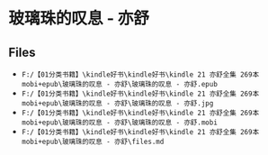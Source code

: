 # 玻璃珠的叹息 - 亦舒

## Files

- `F:/【01分类书籍】\kindle好书\kindle好书\kindle 21 亦舒全集 269本 mobi+epub\玻璃珠的叹息 - 亦舒\玻璃珠的叹息 - 亦舒.epub`
- `F:/【01分类书籍】\kindle好书\kindle好书\kindle 21 亦舒全集 269本 mobi+epub\玻璃珠的叹息 - 亦舒\玻璃珠的叹息 - 亦舒.jpg`
- `F:/【01分类书籍】\kindle好书\kindle好书\kindle 21 亦舒全集 269本 mobi+epub\玻璃珠的叹息 - 亦舒\玻璃珠的叹息 - 亦舒.mobi`
- `F:/【01分类书籍】\kindle好书\kindle好书\kindle 21 亦舒全集 269本 mobi+epub\玻璃珠的叹息 - 亦舒\files.md`
